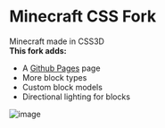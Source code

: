 # Minecraft CSS Fork
Minecraft made in CSS3D <br/>
**This fork adds:** <br/>
- A [Github Pages](https://foundationgames.github.io/MinecraftCSS/) page
- More block types
- Custom block models
- Directional lighting for blocks

![image](https://user-images.githubusercontent.com/43485105/129495192-6bcc0648-5cbd-4a19-9b0d-8512ffa0ce78.png)
